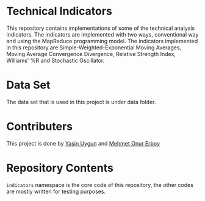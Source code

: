 # Technical Indicators

This repository contains implementations of some of the technical analysis indicators. The indicators are implemented with two ways, conventional way and using the MapReduce programming model. The indicators implemented in this repository are Simple-Weighted-Exponential Moving Averages, Moving Average Convergence Divergence, Relative Strength Index, Williams' %R and Stochastic Oscillator.

# Data Set

The data set that is used in this project is under data folder.

# Contributers

This project is done by [Yasin Uygun](https://github.com/yasinuygun) and [Mehmet Onur Erboy](https://github.com/mehmetonurerboy)

# Repository Contents

`indicators` namespace is the core code of this repository, the other codes are mostly written for testing purposes.
